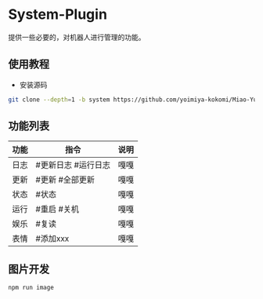 # System-Plugin

提供一些必要的，对机器人进行管理的功能。

## 使用教程

- 安装源码

```sh
git clone --depth=1 -b system https://github.com/yoimiya-kokomi/Miao-Yunzai.git ./plugins/system-plugin
```

## 功能列表

| 功能 | 指令                | 说明 |
| ---- | ------------------- | ---- |
| 日志 | #更新日志 #运行日志 | 嘎嘎 |
| 更新 | #更新 #全部更新     | 嘎嘎 |
| 状态 | #状态               | 嘎嘎 |
| 运行 | #重启 #关机         | 嘎嘎 |
| 娱乐 | #复读               | 嘎嘎 |
| 表情 | #添加xxx            | 嘎嘎 |

## 图片开发

```sh
npm run image
```

